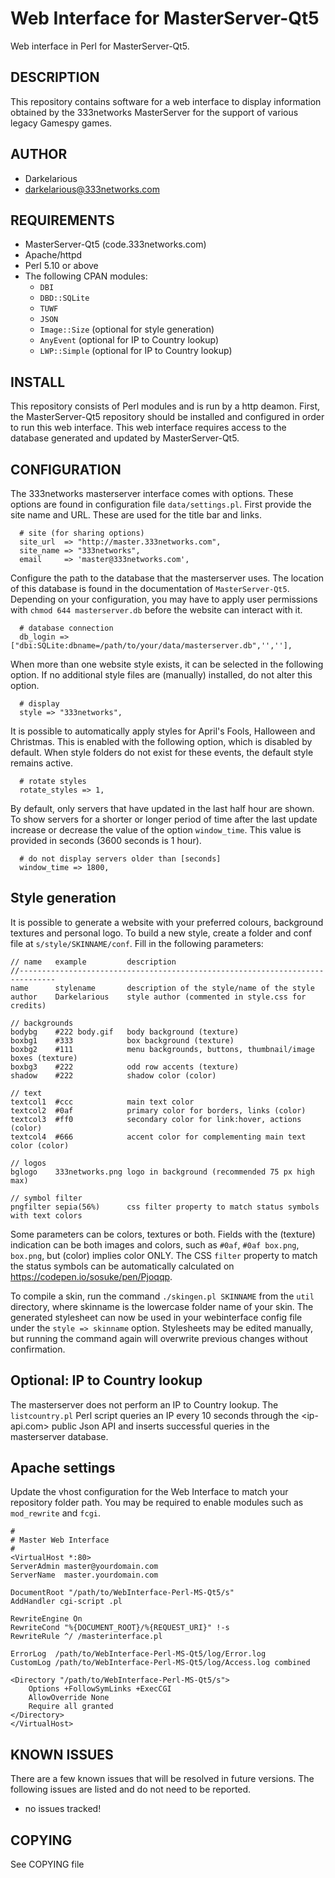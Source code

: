 # Web Interface for MasterServer-Qt5
Web interface in Perl for MasterServer-Qt5.

## DESCRIPTION
This repository contains software for a web interface to display information obtained by the 333networks MasterServer for the support of various legacy Gamespy games. 

## AUTHOR
* Darkelarious
* darkelarious@333networks.com

## REQUIREMENTS
* MasterServer-Qt5 (code.333networks.com)
* Apache/httpd
* Perl 5.10 or above
* The following CPAN modules:
    * `DBI`
    * `DBD::SQLite`
    * `TUWF`
    * `JSON`
    * `Image::Size` (optional for style generation)
    * `AnyEvent` (optional for IP to Country lookup)
    * `LWP::Simple` (optional for IP to Country lookup)

## INSTALL
This repository consists of Perl modules and is run by a http deamon. First, the MasterServer-Qt5 repository should be installed and configured in order to run this web interface. This web interface requires access to the database generated and updated by MasterServer-Qt5.

## CONFIGURATION
The 333networks masterserver interface comes with options. These options are found in configuration file `data/settings.pl`. First provide the site name and URL. These are used for the title bar and links.
```
  # site (for sharing options)
  site_url  => "http://master.333networks.com",
  site_name => "333networks",
  email     => 'master@333networks.com',
```

Configure the path to the database that the masterserver uses. The location of this database is found in the documentation of `MasterServer-Qt5`. Depending on your configuration, you may have to apply user permissions with `chmod 644 masterserver.db` before the website can interact with it.
```
  # database connection
  db_login => ["dbi:SQLite:dbname=/path/to/your/data/masterserver.db",'',''],
```

When more than one website style exists, it can be selected in the following option. If no additional style files are (manually) installed, do not alter this option.
```
  # display
  style => "333networks",
```

It is possible to automatically apply styles for April's Fools, Halloween and Christmas. This is enabled with the following option, which is disabled by default. When style folders do not exist for these events, the default style remains active.
```
  # rotate styles
  rotate_styles => 1,
```

By default, only servers that have updated in the last half hour are shown. To show servers for a shorter or longer period of time after the last update increase or decrease the value of the option `window_time`. This value is provided in seconds (3600 seconds is 1 hour).
```
  # do not display servers older than [seconds]
  window_time => 1800,
```

## Style generation
It is possible to generate a website with your preferred colours, background textures and personal logo. To build a new style, create a folder and conf file at `s/style/SKINNAME/conf`. Fill in the following parameters:
```
// name   example         description
//------------------------------------------------------------------------------
name      stylename       description of the style/name of the style
author    Darkelarious    style author (commented in style.css for credits)

// backgrounds
bodybg    #222 body.gif   body background (texture)
boxbg1    #333            box background (texture)
boxbg2    #111            menu backgrounds, buttons, thumbnail/image boxes (texture)
boxbg3    #222            odd row accents (texture)
shadow    #222            shadow color (color)

// text
textcol1  #ccc            main text color
textcol2  #0af            primary color for borders, links (color)
textcol3  #ff0            secondary color for link:hover, actions (color)
textcol4  #666            accent color for complementing main text color (color)

// logos
bglogo    333networks.png logo in background (recommended 75 px high max)

// symbol filter
pngfilter sepia(56%)      css filter property to match status symbols with text colors
```

Some parameters can be colors, textures or both. Fields with the (texture) indication can be both images and colors, such as `#0af`, `#0af box.png`, `box.png`, but (color) implies color ONLY. The CSS `filter` property to match the status symbols can be automatically calculated on <https://codepen.io/sosuke/pen/Pjoqqp>.  

To compile a skin, run the command `./skingen.pl SKINNAME` from the `util` directory, where skinname is the lowercase folder name of your skin. The generated stylesheet can now be used in your webinterface config file under the `style => skinname` option. Stylesheets may be edited manually, but running the command again will overwrite previous changes without confirmation.

## Optional: IP to Country lookup
The masterserver does not perform an IP to Country lookup. The `listcountry.pl` Perl script queries an IP every 10 seconds through the <ip-api.com> public Json API and inserts successful queries in the masterserver database.

## Apache settings
Update the vhost configuration for the Web Interface to match your repository folder path. You may be required to enable modules such as `mod_rewrite` and `fcgi`.

```
#
# Master Web Interface
#
<VirtualHost *:80>
ServerAdmin master@yourdomain.com
ServerName  master.yourdomain.com

DocumentRoot "/path/to/WebInterface-Perl-MS-Qt5/s"
AddHandler cgi-script .pl

RewriteEngine On
RewriteCond "%{DOCUMENT_ROOT}/%{REQUEST_URI}" !-s
RewriteRule ^/ /masterinterface.pl

ErrorLog  /path/to/WebInterface-Perl-MS-Qt5/log/Error.log
CustomLog /path/to/WebInterface-Perl-MS-Qt5/log/Access.log combined

<Directory "/path/to/WebInterface-Perl-MS-Qt5/s">
    Options +FollowSymLinks +ExecCGI
    AllowOverride None
    Require all granted
</Directory>
</VirtualHost>
```

## KNOWN ISSUES
There are a few known issues that will be resolved in future versions. The following issues are listed and do not need to be reported.
* no issues tracked!

## COPYING
See COPYING file
